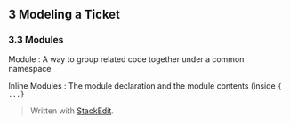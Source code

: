 ## 3 Modeling a Ticket
### 3.3 Modules
Module
: A way to group related code together under a common namespace

Inline Modules
: The module declaration and the module contents (inside `{ ...}` 


> Written with [StackEdit](https://stackedit.io/).
<!--stackedit_data:
eyJoaXN0b3J5IjpbMTIwNzY5NzY5MV19
-->